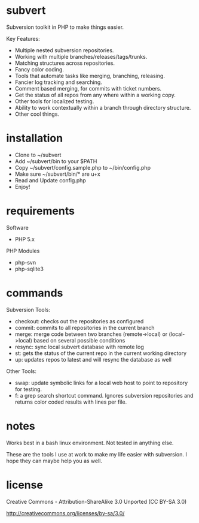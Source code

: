 subvert
=======
Subversion toolkit in PHP to make things easier.

Key Features:
* Multiple nested subversion repositories.
* Working with multiple branches/releases/tags/trunks.
* Matching structures across repositories.
* Fancy color coding.
* Tools that automate tasks like merging, branching, releasing.
* Fancier log tracking and searching.
* Comment based merging, for commits with ticket numbers.
* Get the status of all repos from any where within a working copy.
* Other tools for localized testing.
* Ability to work contextually within a branch through directory structure.
* Other cool things.

installation
============
* Clone to ~/subvert
* Add ~/subvert/bin to your $PATH
* Copy ~/subvert/config.sample.php to ~/bin/config.php
* Make sure ~/subvert/bin/* are u+x
* Read and Update config.php
* Enjoy!

requirements
============
Software
* PHP 5.x

PHP Modules
* php-svn
* php-sqlite3

commands
========
Subversion Tools:
* checkout: checks out the repositories as configured
* commit: commits to all repositories in the current branch
* merge: merge code between two branches (remote->local) or (local->local) based on several possible conditions
* resync: sync local subvert database with remote log
* st: gets the status of the current repo in the current working directory
* up: updates repos to latest and will resync the database as well

Other Tools:
* swap: update symbolic links for a local web host to point to repository for testing.
* f: a grep search shortcut command.  Ignores subversion repositories and returns color coded results with lines per file.

notes
=====
Works best in a bash linux environment.  Not tested in anything else.

These are the tools I use at work to make my life easier with subversion.  I hope they can maybe help you as well.

license
=======
Creative Commons - Attribution-ShareAlike 3.0 Unported  (CC BY-SA 3.0)

http://creativecommons.org/licenses/by-sa/3.0/

